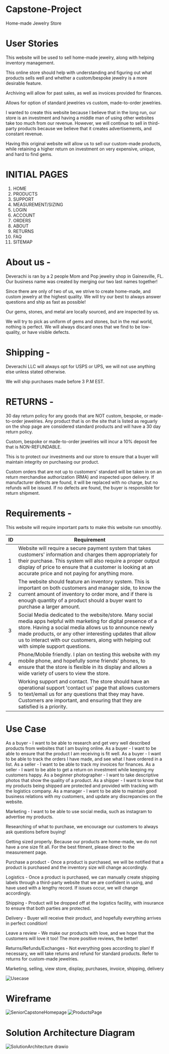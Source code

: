 # Capstone-Project

 Home-made Jewelry Store
 
# User Stories

This website will be used to sell home-made jewelry, along with helping inventory management.

This online store should help with understanding and figuring out what products sells well and whether a custom/bespoke jewelry is a more desirable feature.

Archiving will allow for past sales, as well as invoices provided for finances.

Allows for option of standard jewelries vs custom, made-to-order jewelries.

I wanted to create this website because I believe that in the long run, our store is an investment and having a middle man of using other websites take too much from our revenue. However, we will continue to sell in third-party products because we believe that it creates advertisements, and constant revenue. 

Having this original website will allow us to sell our custom-made products, while retaining a higher return on investment on very expensive, unique, and hard to find gems.

# INITIAL PAGES 

1. HOME
2. PRODUCTS
3. SUPPORT
4. MEASUREMENT/SIZING
5. LOGIN
6. ACCOUNT
7. ORDERS
8. ABOUT
9. RETURNS
10. FAQ
11. SITEMAP

# About us -

Deverachi is ran by a 2 people Mom and Pop jewelry shop in Gainesville, FL. Our business name was created by merging our two last names together!

Since there are only of two of us, we strive to create home-made, and custom jewelry at the highest quality. We will try our best to always answer questions and ship as fast as possible! 

Our gems, stones, and metal are locally sourced, and are inspected by us.

We will try to pick as uniform of gems and stones, but in the real world, nothing is perfect. We will always discard ones that we find to be low-quality, or have visible defects.

# Shipping - 

Deverachi LLC will always opt for USPS or UPS, we will not use anything else unless stated otherwise.

We will ship purchases made before 3 P.M EST. 

# RETURNS - 
30 day return policy for any goods that are NOT custom, bespoke, or made-to-order jewelries. Any product that is on the site that is listed as reguarly on the shop page are considered standard products and will have a 30 day return policy.

Custom, bespoke or made-to-order jewelries will incur a 10% deposit fee that is NON-REFUNDABLE.

This is to protect our investments and our store to ensure that a buyer will maintain integrity on purchasing our product. 

Custom orders that are not up to customers' standard will be taken in on an return merchandise authorization (RMA) and inspected upon delivery. If manufacturer defects are found, it will be replaced with no charge, but no refunds will be issued. 
If no defects are found, the buyer is responsible for return shipment.

# Requirements -

This website will require important parts to make this website run smoothly.

| ID | Requirement |
| -| ------------------------------------------------------------------------------------------------------------------------------------------------------------------------------------------------------------------------------------------------------------------------------------------ |
| 1 | Website will require a secure payment system that takes customers' information and charges them appropriately for their purchase. This system will also require a proper output display of price to ensure that a customer is looking at an accurate price and not paying for anything more.|
| 2 | The website should feature an inventory system. This is important on both customers and manager side, to know the current amount of inventory to order more, and if there is enough quantity of a product should a buyer want to purchase a larger amount.
| 3 | Social Media dedicated to the website/store. Many social media apps helpful with marketing for digital presence of a store. Having a social media allows us to announce newly made products, or any other interesting updates that allow us to interact with our customers, along with helping out with simple support questions.
| 4 | Phone/Mobile friendly. I plan on testing this website with my mobile phone, and hopefully some friends' phones, to ensure that the store is flexible in its display and allows a wide variety of users to view the store.
| 5 | Working support and contact. The store should have an operational support 'contact us' page that allows customers to text/email us for any questions that they may have. Customers are important, and ensuring that they are satisfied is a priority.
                                                                                                             
# Use Case
As a buyer - I want to be able to research and get very well described products from websites that I am buying online.
As a buyer - I want to be able to ensure that the product I am receiving is fit well.
As a buyer - I want to be able to track the orders I have made, and see what I have ordered in a list.
As a seller - I want to be able to track my invoices for finances.
As a seller - I want to be able to get a return on investment while keeping my customers happy.
As a beginner photographer - I want to take descriptive photos that show the quality of a product.
As a shipper - I want to know that my products being shipped are protected and provided with tracking with the logistics company.
As a manager - I want to be able to maintain good business relations with my customers, and update any discrepancies on the website.

Marketing - I want to be able to use social media, such as instagram to advertise my products.

Researching of what to purchase, we encourage our customers to always ask questions before buying! 

Getting sized properly. Because our products are home-made, we do not have a one size fit all. For the best fitment, please direct to the measurement page. 

Purchase a product - Once a product is purchased, we will be notified that a product is purchased and the inventory size will change accordingly.

Logistics - Once a product is purchased, we can manually create shipping labels through a third-party website that we are confident in using, and have used with a lengthy record. If issues occur, we will change accordingly.

Shipping - Product will be dropped off at the logistics facility, with insurance to ensure that both parties are protected. 

Delivery - Buyer will receive their product, and hopefully everything arrives in perfect condition! 

Leave a review - We make our products with love, and we hope that the customers will love it too! The more positive reviews, the better!

Returns/Refunds/Exchanges - Not everything goes according to plan! If necessary, we will take returns and refund for standard products. Refer to returns for custom-made jewelries.

Marketing, selling, view store, display, purchases, invoice, shipping, delivery

![Usecase](https://github.com/jdevera0607/Capstone-Project/assets/114884200/fc66de47-07e4-4ce0-ba70-992a6249d2b3)


# Wireframe

![SeniorCapstoneHomepage](https://github.com/jdevera0607/Capstone-Project/assets/114884200/604147e9-8585-4cbe-8a40-b6ad66be3945)
![ProductsPage](https://github.com/jdevera0607/Capstone-Project/assets/114884200/cd5017ab-a8c4-4efe-a925-9599cfaaa889)


# Solution Architecture Diagram

![SolutionArchitecture drawio](https://github.com/jdevera0607/Capstone-Project/assets/114884200/394103c0-48e4-473b-989c-7de37cd03343)

